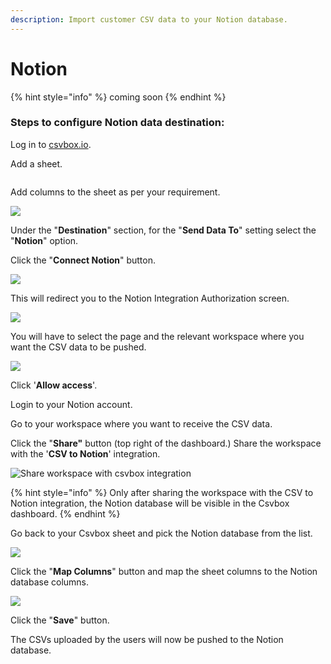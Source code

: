 ```yaml
---
description: Import customer CSV data to your Notion database.
---
```


# Notion

{% hint style="info" %}
coming soon
{% endhint %}

### Steps to configure Notion data destination:

Log in to [csvbox.io](https://app.csvbox.io/login).

Add a sheet.

<img src="../.gitbook/assets/image (3).png" alt="" data-size="original">

Add columns to the sheet as per your requirement.

![](<../.gitbook/assets/image (6).png>)

Under the "**Destination**" section, for the "**Send Data To**" setting select the "**Notion**" option.

Click the "**Connect Notion**" button.

![](<../.gitbook/assets/image (8).png>)

This will redirect you to the Notion Integration Authorization screen.&#x20;

![](<../.gitbook/assets/image (2).png>)

You will have to select the page and the relevant workspace where you want the CSV data to be pushed.

![](<../.gitbook/assets/image (4).png>)

Click '**Allow access**'.

Login to your Notion account.

Go to your workspace where you want to receive the CSV data.

Click the "**Share"** button (top right of the dashboard.) Share the workspace with the '**CSV to Notion**' integration.

![Share workspace with csvbox integration](../.gitbook/assets/share.jpg)

{% hint style="info" %}
Only after sharing the workspace with the CSV to Notion integration, the Notion database will be visible in the Csvbox dashboard.
{% endhint %}

Go back to your Csvbox sheet and pick the Notion database from the list.

![](<../.gitbook/assets/image (10).png>)

Click the "**Map Columns**" button and map the sheet columns to the Notion database columns.

![](<../.gitbook/assets/image (5).png>)

Click the "**Save**" button.

The CSVs uploaded by the users will now be pushed to the Notion database.

